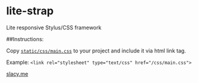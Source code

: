 lite-strap
==========

Lite responsive Stylus/CSS framework


##Instructions:


Copy [`static/css/main.css`](https://github.com/stevelacy/lite-strap/blob/master/static/css/main.css) to your project and include it via html link tag.

Example: `<link rel="stylesheet" type="text/css" href="/css/main.css">`


[slacy.me](http://slacy.me)